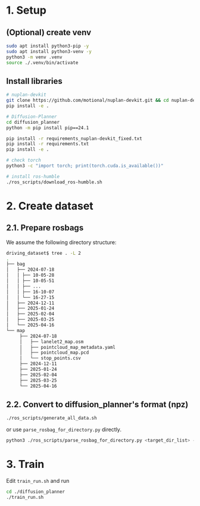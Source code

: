 # 1. Setup

## (Optional) create venv

```bash
sudo apt install python3-pip -y
sudo apt install python3-venv -y
python3 -m venv .venv
source ./.venv/bin/activate
```

## Install libraries

```bash
# nuplan-devkit
git clone https://github.com/motional/nuplan-devkit.git && cd nuplan-devkit
pip install -e .

# Diffusion-Planner
cd diffusion_planner
python -m pip install pip==24.1

pip install -r requirements_nuplan-devkit_fixed.txt
pip install -r requirements.txt
pip install -e .

# check torch
python3 -c "import torch; print(torch.cuda.is_available())"

# install ros-humble
./ros_scripts/download_ros-humble.sh
```

# 2. Create dataset

## 2.1. Prepare rosbags

We assume the following directory structure:

```bash
driving_dataset$ tree . -L 2
.
├── bag
│   ├── 2024-07-18
│   │ ├── 10-05-28
│   │ ├── 10-05-51
│   │ ├── ...
│   │ ├── 16-10-07
│   │ └── 16-27-15
│   ├── 2024-12-11
│   ├── 2025-01-24
│   ├── 2025-02-04
│   ├── 2025-03-25
│   └── 2025-04-16
└── map
     ├── 2024-07-18
     │   ├── lanelet2_map.osm
     │   ├── pointcloud_map_metadata.yaml
     │   ├── pointcloud_map.pcd
     │   └── stop_points.csv
     ├── 2024-12-11
     ├── 2025-01-24
     ├── 2025-02-04
     ├── 2025-03-25
     └── 2025-04-16
```

## 2.2. Convert to diffusion_planner's format (npz)

```bash
./ros_scripts/generate_all_data.sh
```

or use `parse_rosbag_for_directory.py` directly.

```bash
python3 ./ros_scripts/parse_rosbag_for_directory.py <target_dir_list> --save_root <save_root> [--step <step>] [--limit <limit>]
```

# 3. Train

Edit `train_run.sh` and run

```bash
cd ./diffusion_planner
./train_run.sh
```
